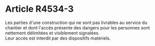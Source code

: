 # Article R4534-3

  
Les parties d'une construction qui ne sont pas livrables au service du chantier et dont l'accès présente des dangers pour les personnes sont nettement délimitées et visiblement signalées.   
Leur accès est interdit par des dispositifs matériels.